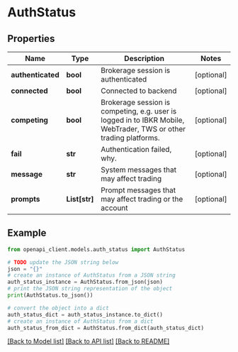 # AuthStatus


## Properties

Name | Type | Description | Notes
------------ | ------------- | ------------- | -------------
**authenticated** | **bool** | Brokerage session is authenticated | [optional] 
**connected** | **bool** | Connected to backend | [optional] 
**competing** | **bool** | Brokerage session is competing, e.g. user is logged in to IBKR Mobile, WebTrader, TWS or other trading platforms. | [optional] 
**fail** | **str** | Authentication failed, why. | [optional] 
**message** | **str** | System messages that may affect trading | [optional] 
**prompts** | **List[str]** | Prompt messages that may affect trading or the account | [optional] 

## Example

```python
from openapi_client.models.auth_status import AuthStatus

# TODO update the JSON string below
json = "{}"
# create an instance of AuthStatus from a JSON string
auth_status_instance = AuthStatus.from_json(json)
# print the JSON string representation of the object
print(AuthStatus.to_json())

# convert the object into a dict
auth_status_dict = auth_status_instance.to_dict()
# create an instance of AuthStatus from a dict
auth_status_from_dict = AuthStatus.from_dict(auth_status_dict)
```
[[Back to Model list]](../README.md#documentation-for-models) [[Back to API list]](../README.md#documentation-for-api-endpoints) [[Back to README]](../README.md)


